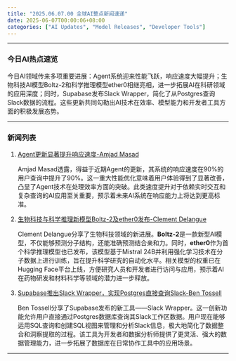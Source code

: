 ```yaml
---
title: "2025.06.07.00 全球AI整点新闻速递"
date: 2025-06-07T00:00:06+08:00
categories: ["AI Updates", "Model Releases", "Developer Tools"]
---
```


---

### **今日AI热点速览**

今日AI领域传来多项重要进展：Agent系统迎来性能飞跃，响应速度大幅提升；生物科技AI模型Boltz-2和科学推理模型ether0相继亮相，进一步拓展AI在科研领域的应用深度；同时，Supabase发布Slack Wrapper，简化了从Postgres查询Slack数据的流程。这些更新共同勾勒出AI技术在效率、模型能力和开发者工具方面的积极发展态势。

---

### **新闻列表**

1.  [Agent更新显著提升响应速度-Amjad Masad](https://x.com/amasad/status/1931005215030865953)

    Amjad Masad透露，得益于近期Agent的更新，其系统的响应速度在90%的用户查询中提升了90%。这一重大性能优化意味着用户体验得到了显著改善，凸显了Agent技术在处理效率方面的突破。此类速度提升对于依赖实时交互和复杂查询的AI应用至关重要，预示着未来AI系统在响应能力上将达到更高标准。

2.  [生物科技与科学推理新模型Boltz-2及ether0发布-Clement Delangue](https://x.com/ClementDelangue/status/1931000016815968460)

    Clement Delangue分享了生物科技领域的新进展。**Boltz-2**是一款新型AI模型，不仅能够预测分子结构，还能准确预测结合亲和力。同时，**ether0**作为首个科学推理模型也已发布，该模型基于Mistral 24B并利用强化学习技术在分子数据上进行训练，旨在提升科学研究的自动化水平。相关模型的权重已在Hugging Face平台上线，方便研究人员和开发者进行访问与应用，预示着AI在药物研发和材料科学等领域的潜力进一步释放。

3.  [Supabase推出Slack Wrapper，实现Postgres直接查询Slack-Ben Tossell](https://x.com/bentossell/status/1930960571932819954)

    Ben Tossell分享了Supabase发布的新工具——Slack Wrapper。这一创新功能允许用户直接通过Postgres数据库查询其Slack工作区数据。用户现在能够运用SQL查询和创建SQL视图来管理和分析Slack信息，极大地简化了数据整合和洞察提取的过程。该工具为开发者和数据分析师提供了更灵活、强大的数据管理能力，进一步拓展了数据库在日常协作工具中的应用场景。
---